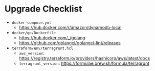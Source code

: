 # Upgrade Checklist

- `docker-compose.yml`
  - https://hub.docker.com/r/amazon/dynamodb-local
- `docker/go/Dockerfile`
  - https://hub.docker.com/_/golang
  - https://github.com/golangci/golangci-lint/releases
- `terraform/env/terragrunt.hcl`
  - `aws_version`: https://registry.terraform.io/providers/hashicorp/aws/latest/docs
  - `terragrunt_version`: https://formulae.brew.sh/formula/terragrunt
